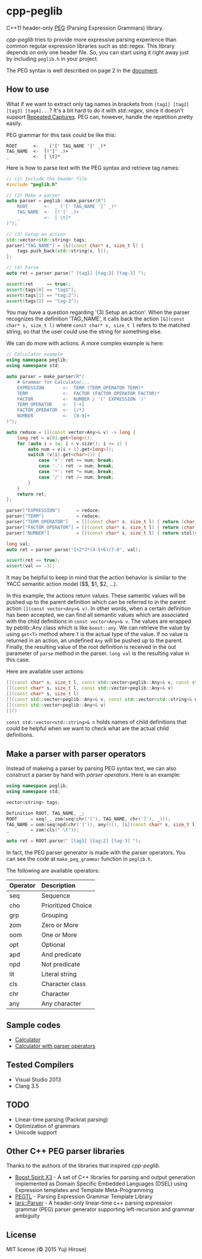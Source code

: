 cpp-peglib
==========

C++11 header-only [PEG](http://en.wikipedia.org/wiki/Parsing_expression_grammar) (Parsing Expression Grammars) library.

*cpp-peglib* tries to provide more expressive parsing experience than common regular expression libraries such as std::regex. This library depends on only one header file. So, you can start using it right away just by including `peglib.h` in your project.

The PEG syntax is well described on page 2 in the [document](http://pdos.csail.mit.edu/papers/parsing:popl04.pdf).

How to use
----------

What if we want to extract only tag names in brackets from ` [tag1] [tag2] [tag3] [tag4]... `? It's a bit hard to do it with *std::regex*, since it doesn't support [Repeated Captures](http://www.boost.org/doc/libs/1_57_0/libs/regex/doc/html/boost_regex/captures.html#boost_regex.captures.repeated_captures). PEG can, however, handle the repetition pretty easily.

PEG grammar for this task could be like this:

```
ROOT      <-  _ ('[' TAG_NAME ']' _)*
TAG_NAME  <-  (!']' .)+
_         <-  [ \t]*
```

Here is how to parse text with the PEG syntax and retrieve tag names:


```c++
// (1) Include the header file
#include "peglib.h"

// (2) Make a parser
auto parser = peglib::make_parser(R"(
    ROOT      <-  _ ('[' TAG_NAME ']' _)*
    TAG_NAME  <-  (!']' .)+
    _         <-  [ \t]*
)");

// (3) Setup an action
std::vector<std::string> tags;
parser["TAG_NAME"] = [&](const char* s, size_t l) {
    tags.push_back(std::string(s, l));
};

// (4) Parse
auto ret = parser.parse(" [tag1] [tag:2] [tag-3] ");

assert(ret     == true);
assert(tags[0] == "tag1");
assert(tags[1] == "tag:2");
assert(tags[2] == "tag-3");
```

You may have a question regarding '(3) Setup an action'. When the parser recognizes the definition 'TAG_NAME', it calls back the action `[&](const char* s, size_t l)` where `const char* s, size_t l` refers to the matched string, so that the user could use the string for something else.

We can do more with actions. A more complex example is here:

```c++
// Calculator example
using namespace peglib;
using namespace std;

auto parser = make_parser(R"(
    # Grammar for Calculator...
    EXPRESSION       <-  TERM (TERM_OPERATOR TERM)*
    TERM             <-  FACTOR (FACTOR_OPERATOR FACTOR)*
    FACTOR           <-  NUMBER / '(' EXPRESSION ')'
    TERM_OPERATOR    <-  [-+]
    FACTOR_OPERATOR  <-  [/*]
    NUMBER           <-  [0-9]+
)");

auto reduce = [](const vector<Any>& v) -> long {
    long ret = v[0].get<long>();
    for (auto i = 1u; i < v.size(); i += 2) {
        auto num = v[i + 1].get<long>();
        switch (v[i].get<char>()) {
            case '+': ret += num; break;
            case '-': ret -= num; break;
            case '*': ret *= num; break;
            case '/': ret /= num; break;
        }
    }
    return ret;
};

parser["EXPRESSION"]      = reduce;
parser["TERM"]            = reduce;
parser["TERM_OPERATOR"]   = [](const char* s, size_t l) { return (char)*s; };
parser["FACTOR_OPERATOR"] = [](const char* s, size_t l) { return (char)*s; };
parser["NUMBER"]          = [](const char* s, size_t l) { return stol(string(s, l), nullptr, 10); };

long val;
auto ret = parser.parse("1+2*3*(4-5+6)/7-8", val);

assert(ret == true);
assert(val == -3);
```

It may be helpful to keep in mind that the action behavior is similar to the YACC semantic action model ($$, $1, $2, ...).

In this example, the actions return values. These samentic values will be pushed up to the parent definition which can be referred to in the parent action `[](const vector<Any>& v)`. In other words, when a certain definition has been accepted, we can find all semantic values which are associated with the child definitions in `const vector<Any>& v`. The values are wrapped by peblib::Any class which is like `boost::any`. We can retrieve the value by using `get<T>` method where `T` is the actual type of the value. If no value is returned in an action, an undefined `Any` will be pushed up to the parent. Finally, the resulting value of the root definition is received in the out parameter of `parse` method in the parser. `long val` is the resulting value in this case.

Here are available user actions:

```c++
[](const char* s, size_t l, const std::vector<peglib::Any>& v, const std::vector<std::string>& n)
[](const char* s, size_t l, const std::vector<peglib::Any>& v)
[](const char* s, size_t l)
[](const std::vector<peglib::Any>& v, const std::vector<std::string>& n)
[](const std::vector<peglib::Any>& v)
[]()
```

`const std::vector<std::string>& n` holds names of child definitions that could be helpful when we want to check what are the actual child definitions.

Make a parser with parser operators
-----------------------------------

Instead of makeing a parser by parsing PEG syntax text, we can also construct a parser by hand with *parser operators*. Here is an example:

```c++
using namespace peglib;
using namespace std;

vector<string> tags;

Definition ROOT, TAG_NAME, _;
ROOT     = seq(_, zom(seq(chr('['), TAG_NAME, chr(']'), _)));
TAG_NAME = oom(seq(npd(chr(']')), any())), [&](const char* s, size_t l) { tags.push_back(string(s, l)); };
_        = zom(cls(" \t"));

auto ret = ROOT.parse(" [tag1] [tag:2] [tag-3] ");
```

In fact, the PEG parser generator is made with the parser operators. You can see the code at `make_peg_grammar` function in `peglib.h`.

The following are available operators:

| Operator | Description        |
|:---------|:-------------------|
| seq      | Sequence           |
| cho      | Prioritized Choice |
| grp      | Grouping           |
| zom      | Zero or More       |
| oom      | One or More        |
| opt      | Optional           |
| apd      | And predicate      |
| npd      | Not predicate      |
| lit      | Literal string     |
| cls      | Character class    |
| chr      | Character          |
| any      | Any character      |

Sample codes
------------

  * [Calculator](https://github.com/yhirose/cpp-peglib/blob/master/example/calc.cc)
  * [Calculator with parser operators](https://github.com/yhirose/cpp-peglib/blob/master/example/calc2.cc)

Tested Compilers
----------------

  * Visual Studio 2013
  * Clang 3.5

TODO
----

  * Linear-time parsing (Packrat parsing)
  * Optimization of grammars
  * Unicode support

Other C++ PEG parser libraries
------------------------------

Thanks to the authors of the libraries that inspired *cpp-peglib*.

 * [Boost Spirit X3](https://github.com/djowel/spirit_x3) - A set of C++ libraries for parsing and output generation implemented as Domain Specific Embedded Languages (DSEL) using Expression templates and Template Meta-Programming
 * [PEGTL](https://github.com/ColinH/PEGTL) - Parsing Expression Grammar Template Library
 * [lars::Parser](https://github.com/TheLartians/Parser) - A header-only linear-time c++ parsing expression grammar (PEG) parser generator supporting left-recursion and grammar ambiguity


License
-------

MIT license (© 2015 Yuji Hirose)
